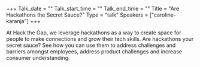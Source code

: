+++
Talk_date = ""
Talk_start_time = ""
Talk_end_time = ""
Title = "Are Hackathons the Secret Sauce?"
Type = "talk"
Speakers = ["caroline-karanja"]
+++

At Hack the Gap, we leverage hackathons as a way to create space for people to make connections and grow their tech skills. Are hackathons your secret sauce? See how you can use them to address challenges and barriers amongst employees, address product challenges and increase consumer understanding.
